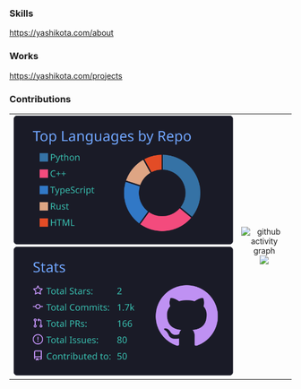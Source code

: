 ### Skills

<https://yashikota.com/about>

### Works

<https://yashikota.com/projects>

### Contributions

<table align="center">
  <tr>
    <td>
      <img src="https://raw.githubusercontent.com/yashikota/yashikota/master/profile-summary-card-output/tokyonight/1-repos-per-language.svg" alt="repos-per-languages">
      <img src="https://raw.githubusercontent.com/yashikota/yashikota/master/profile-summary-card-output/tokyonight/3-stats.svg" alt="repos-per-languages" alt="stat">
    </td>
    <td align="center">
      <img src="https://github-readme-activity-graph.vercel.app/graph?username=yashikota&bg_color=000000&color=affdb1&line=affdb1&point=affdb1&area=true&hide_border=true" alt="github activity graph">
      <img src="https://streak-stats.demolab.com?user=yashikota&theme=dark&hide_border=true&date_format=%5BY.%5Dn.j">
    </td>
  </tr>
</table>

